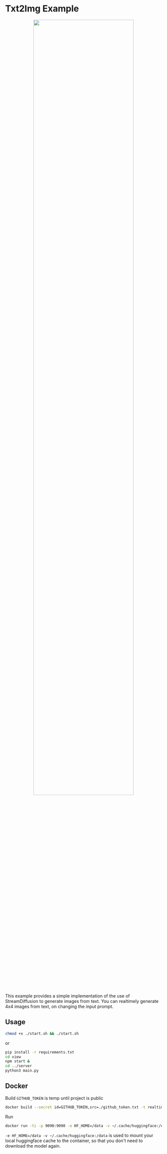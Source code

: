 # Txt2Img Example

<p align="center">
  <img src="./assets/example.gif" width=80%>
</p>

This example provides a simple implementation of the use of StreamDiffusion to generate images from text.
You can realtimely generate 4x4 images from text, on changing the input prompt.

## Usage

```bash
chmod +x ./start.sh && ./start.sh
```

or

```bash
pip install -r requirements.txt
cd view
npm start &
cd ../server
python3 main.py
```

## Docker

Build
`GITHUB_TOKEN` is temp until project is public

```bash
docker build --secret id=GITHUB_TOKEN,src=./github_token.txt -t realtime-txt2img .
```

Run

```bash
docker run -ti -p 9090:9090 -e HF_HOME=/data -v ~/.cache/huggingface:/data  --gpus all realtime-txt2img
```

`-e HF_HOME=/data -v ~/.cache/huggingface:/data` is used to mount your local huggingface cache to the container, so that you don't need to download the model again.
